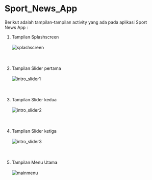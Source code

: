 # Sport_News_App
Berikut adalah tampilan-tampilan activity yang ada pada aplikasi Sport News App :
1. Tampilan Splashscreen <br/> <br/>
![splashscreen](https://user-images.githubusercontent.com/43104066/49583415-bc9cdd00-f98a-11e8-8fc5-770c358a2696.jpg) 
<br/> <br/> <br/> <br/>
2. Tampilan Slider pertama <br/> <br/>
![intro_slider1](https://user-images.githubusercontent.com/43104066/49583474-ec4be500-f98a-11e8-940e-0c19d6bfb20a.jpg)
<br/> <br/> <br/> <br/>
3. Tampilan Slider kedua <br/> <br/>
![intro_slider2](https://user-images.githubusercontent.com/43104066/49583475-ece47b80-f98a-11e8-889d-68d8aef9d71e.jpg)
<br/> <br/> <br/> <br/>
4. Tampilan Slider ketiga <br/> <br/>
![intro_slider3](https://user-images.githubusercontent.com/43104066/49583476-ece47b80-f98a-11e8-900a-746f43f815cd.jpg)
<br/> <br/> <br/> <br/>
5. Tampilan Menu Utama <br/> <br/>
![mainmenu](https://user-images.githubusercontent.com/43104066/49583509-0be30d80-f98b-11e8-98c0-4f7da244a863.jpg)
